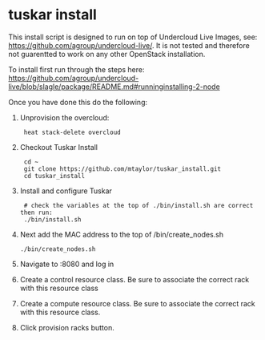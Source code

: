 tuskar install
==============


This install script is designed to run on top of Undercloud Live Images, see: https://github.com/agroup/undercloud-live/.  It is not tested and therefore not guarentted to work on any other OpenStack installation.

To install first run through the steps here: https://github.com/agroup/undercloud-live/blob/slagle/package/README.md#runninginstalling-2-node

Once you have done this do the following:

1. Unprovision the overcloud:

        heat stack-delete overcloud

1. Checkout Tuskar Install

        cd ~
        git clone https://github.com/mtaylor/tuskar_install.git
        cd tuskar_install

1. Install and configure Tuskar

        # check the variables at the top of ./bin/install.sh are correct then run:
        ./bin/install.sh

1.  Next add the MAC address to the top of /bin/create_nodes.sh

        ./bin/create_nodes.sh

1. Navigate to <undercloud-control-ip>:8080 and log in

1. Create a control resource class.  Be sure to associate the correct rack with this resource class

1. Create a compute resource class.  Be sure to associate the correct rack with this resource class.

1. Click provision racks button.

